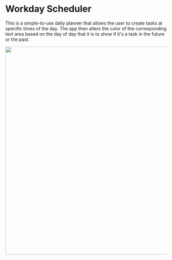 

# Workday Scheduler

This is a simple-to-use daily planner that allows the user
to create tasks at specific times of the day. The app then 
alters the color of the corresponding text area based on the day of day that it is to show if it's a task in the future or the past. 

<img width="650" src="~/Desktop/projects/workScheduler2/images/screenshot.png" width="100%"/>






